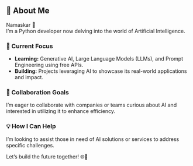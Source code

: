 ## 🌟 About Me  
Namaskar 🙏  
I’m a Python developer now delving into the world of Artificial Intelligence.  

### 🚀 Current Focus  
- **Learning:** Generative AI, Large Language Models (LLMs), and Prompt Engineering using free APIs.  
- **Building:** Projects leveraging AI to showcase its real-world applications and impact.  

### 🤝 Collaboration Goals  
I’m eager to collaborate with companies or teams curious about AI and interested in utilizing it to enhance efficiency.  

### 💡 How I Can Help  
I’m looking to assist those in need of AI solutions or services to address specific challenges.  

Let’s build the future together! 🌐🦾  

